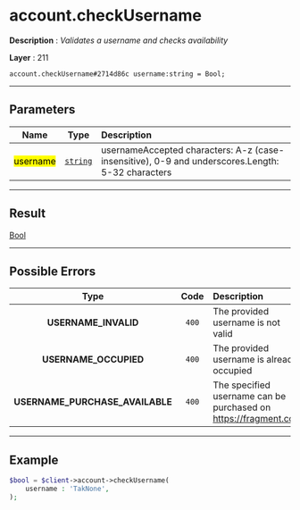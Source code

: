 # account.checkUsername

**Description** : *Validates a username and checks availability*

**Layer** : 211

```tl
account.checkUsername#2714d86c username:string = Bool;
```

---

## Parameters

| Name | Type | Description |
| :---: | :---: | :--- |
| <mark>username</mark> | [`string`](type/string) | usernameAccepted characters: A-z (case-insensitive), 0-9 and underscores.Length: 5-32 characters |

---

## Result

[Bool](type/Bool)

---

## Possible Errors

| Type | Code | Description |
| :---: | :---: | :--- |
| **USERNAME_INVALID** | `400` | The provided username is not valid |
| **USERNAME_OCCUPIED** | `400` | The provided username is already occupied |
| **USERNAME_PURCHASE_AVAILABLE** | `400` | The specified username can be purchased on https://fragment.com |

---

## Example

```php
$bool = $client->account->checkUsername(
	username : 'TakNone',
);
```